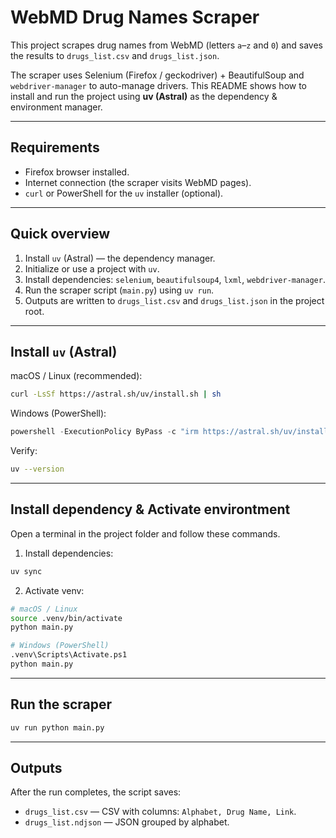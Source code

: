 # WebMD Drug Names Scraper

This project scrapes drug names from WebMD (letters `a`–`z` and `0`) and saves the results to `drugs_list.csv` and `drugs_list.json`.

The scraper uses Selenium (Firefox / geckodriver) + BeautifulSoup and `webdriver-manager` to auto-manage drivers. This README shows how to install and run the project using **uv (Astral)** as the dependency & environment manager.

---

## Requirements

- Firefox browser installed.
- Internet connection (the scraper visits WebMD pages).
- `curl` or PowerShell for the `uv` installer (optional).

---

## Quick overview

1. Install `uv` (Astral) — the dependency manager.
2. Initialize or use a project with `uv`.
3. Install dependencies: `selenium`, `beautifulsoup4`, `lxml`, `webdriver-manager`.
4. Run the scraper script (`main.py`) using `uv run`.
5. Outputs are written to `drugs_list.csv` and `drugs_list.json` in the project root.

---

## Install `uv` (Astral)

macOS / Linux (recommended):

```bash
curl -LsSf https://astral.sh/uv/install.sh | sh
```

Windows (PowerShell):

```powershell
powershell -ExecutionPolicy ByPass -c "irm https://astral.sh/uv/install.ps1 | iex"
```

Verify:

```bash
uv --version
```

---

## Install dependency & Activate environtment

Open a terminal in the project folder and follow these commands.

1. Install dependencies:

```bash
uv sync
```

2. Activate venv:

```bash
# macOS / Linux
source .venv/bin/activate
python main.py

# Windows (PowerShell)
.venv\Scripts\Activate.ps1
python main.py
```

---

## Run the scraper

```bash
uv run python main.py
```

---

## Outputs

After the run completes, the script saves:

- `drugs_list.csv` — CSV with columns: `Alphabet, Drug Name, Link`.
- `drugs_list.ndjson` — JSON grouped by alphabet.
